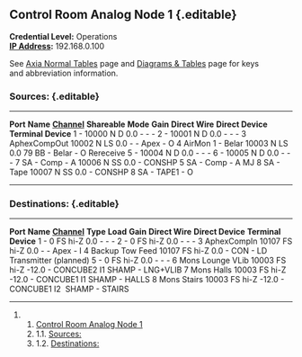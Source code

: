 Control Room Analog Node 1 {.editable}
--------------------------

**Credential Level:** Operations\
 [**IP
Address**](https://wiki.wmfo.org/index.php?title=Operations/Diagrams_%26_Tables/IP_Address_Space "IP Address Space")**:**
192.168.0.100

See [Axia Normal
Tables](https://wiki.wmfo.org/index.php?title=Operations/Diagrams_%26_Tables/Axia_Normal_Tables "Axia Normal Tables") page
and [Diagrams &
Tables](https://wiki.wmfo.org/index.php?title=Operations/Diagrams_%26_Tables "Diagrams & Tables")
page for keys and abbreviation information.

### Sources: {.editable}

  ---------- ------------------ ------------------------------------------------------------------------------------------------------------------------- --------------- ---------- ---------- ----------------- ------------------- ---------------------
  **Port**   **Name**           [**Channel**](https://wiki.wmfo.org/index.php?title=Operations/Diagrams_%26_Tables/LW_Address_Space "LW Address Space")   **Shareable**   **Mode**   **Gain**   **Direct Wire**   **Direct Device**   **Terminal Device**
  1          -                  10000                                                                                                                     N               D          0.0        -                 -                   -
  2          -                  10001                                                                                                                     N               D          0.0        -                 -                   -
  3          AphexCompOut       10002                                                                                                                     N               LS         0.0        -                 -                   Apex - O
  4          AirMon 1 - Belar   10003                                                                                                                     N               LS         0.0        79                BB - Belar - O      Rereceive
  5          -                  10004                                                                                                                     N               D          0.0        -                 -                   -
  6          -                  10005                                                                                                                     N               D          0.0        -                 -                   -
  7          SA - Comp - A      10006                                                                                                                     N               SS         0.0        -                 CONSHP 5            SA - Comp - A MJ
  8          SA - Tape          10007                                                                                                                     N               SS         0.0        -                 CONSHP 8            SA - TAPE1 - O
  ---------- ------------------ ------------------------------------------------------------------------------------------------------------------------- --------------- ---------- ---------- ----------------- ------------------- ---------------------

### Destinations: {.editable}

  ---------- ------------------ ------------------------------------------------------------------------------------------------------------------------- ---------- ---------- ---------- ----------------- ------------------- -----------------------
  **Port**   **Name**           [**Channel**](https://wiki.wmfo.org/index.php?title=Operations/Diagrams_%26_Tables/LW_Address_Space "LW Address Space")   **Type**   **Load**   **Gain**   **Direct Wire**   **Direct Device**   **Terminal Device**
  1          -                  0                                                                                                                         FS         hi-Z       0.0        -                 -                   -
  2          -                  0                                                                                                                         FS         hi-Z       0.0        -                 -                   -
  3          AphexCompIn        10107                                                                                                                     FS         hi-Z       0.0        -                 -                   Apex - I
  4          Backup Tow Feed    10107                                                                                                                     FS         hi-Z       0.0        -                 CON - LD            Transmitter (planned)
  5          -                  0                                                                                                                         FS         hi-Z       0.0        -                 -                   -
  6          Mons Lounge VLib   10003                                                                                                                     FS         hi-Z       -12.0      -                 CONCUBE2 I1         SHAMP - LNG+VLIB
  7          Mons Halls         10003                                                                                                                     FS         hi-Z       -12.0      -                 CONCUBE1 I1         SHAMP - HALLS
  8          Mons Stairs        10003                                                                                                                     FS         hi-Z       -12.0      -                 CONCUBE1 I2          SHAMP - STAIRS
  ---------- ------------------ ------------------------------------------------------------------------------------------------------------------------- ---------- ---------- ---------- ----------------- ------------------- -----------------------

1.  1. [Control Room Analog Node 1](#Control_Room_Analog_Node_1)
    1.  1.1. [Sources:](#Sources:)
    2.  1.2. [Destinations:](#Destinations:)


